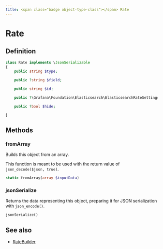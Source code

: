 ```yaml
---
title: <span class="badge object-type-class"></span> Rate
---
```

# <span class="badge object-type-class"></span> Rate

## Definition

```php
class Rate implements \JsonSerializable
{
    public string $type;

    public ?string $field;

    public string $id;

    public ?\Grafana\Foundation\Elasticsearch\ElasticsearchRateSettings $settings;

    public ?bool $hide;

}
```
## Methods

### <span class="badge object-method"></span> fromArray

Builds this object from an array.

This function is meant to be used with the return value of `json_decode($json, true)`.

```php
static fromArray(array $inputData)
```

### <span class="badge object-method"></span> jsonSerialize

Returns the data representing this object, preparing it for JSON serialization with `json_encode()`.

```php
jsonSerialize()
```

## See also

 * <span class="badge builder"></span> [RateBuilder](./builder-RateBuilder.md)
